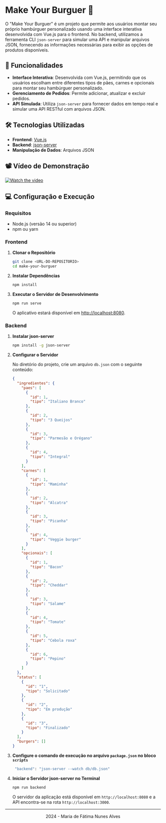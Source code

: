 # Make Your Burguer 🍔

O "Make Your Burguer" é um projeto que permite aos usuários montar seu próprio hambúrguer personalizado usando uma interface interativa desenvolvida com Vue.js para o frontend. No backend, utilizamos a ferramenta CLI `json-server` para simular uma API e manipular arquivos JSON, fornecendo as informações necessárias para exibir as opções de produtos disponíveis.

## 🚀 Funcionalidades

- **Interface Interativa**: Desenvolvida com Vue.js, permitindo que os usuários escolham entre diferentes tipos de pães, carnes e opcionais para montar seu hambúrguer personalizado.
- **Gerenciamento de Pedidos**: Permite adicionar, atualizar e excluir pedidos.
- **API Simulada**: Utiliza `json-server` para fornecer dados em tempo real e simular uma API RESTful com arquivos JSON.

## 🛠️ Tecnologias Utilizadas

- **Frontend**: [Vue.js](https://vuejs.org/)
- **Backend**: [json-server](https://github.com/typicode/json-server)
- **Manipulação de Dados**: Arquivos JSON

## 📽️ Vídeo de Demonstração

[![Watch the video](https://i.ytimg.com/an_webp/KxD9MLkL2JA/mqdefault_6s.webp?du=3000&sqp=CJDA_bUG&rs=AOn4CLBHXTQZtgPAupH6n-TNJ9K_bzcFTQ)](https://www.youtube.com/watch?v=KxD9MLkL2JA)

## 💻 Configuração e Execução

### Requisitos

- Node.js (versão 14 ou superior)
- npm ou yarn

### Frontend

1. **Clonar o Repositório**

   ```bash
   git clone <URL-DO-REPOSITORIO>
   cd make-your-burguer
   ```

2. **Instalar Dependências**

   ```bash
   npm install
   ```

3. **Executar o Servidor de Desenvolvimento**

   ```bash
   npm run serve
   ```

   O aplicativo estará disponível em [http://localhost:8080](http://localhost:8080).

### Backend

1. **Instalar json-server**

   ```bash
   npm install -g json-server
   ```

2. **Configurar o Servidor**

   No diretório do projeto, crie um arquivo `db.json` com o seguinte conteúdo:

   ```json
   {
     "ingredientes": {
       "paes": [
         {
           "id": 1,
           "tipo": "Italiano Branco"
         },
         {
           "id": 2,
           "tipo": "3 Queijos"
         },
         {
           "id": 3,
           "tipo": "Parmesão e Orégano"
         },
         {
           "id": 4,
           "tipo": "Integral"
         }
       ],
       "carnes": [
         {
           "id": 1,
           "tipo": "Maminha"
         },
         {
           "id": 2,
           "tipo": "Alcatra"
         },
         {
           "id": 3,
           "tipo": "Picanha"
         },
         {
           "id": 4,
           "tipo": "Veggie burger"
         }
       ],
       "opcionais": [
         {
           "id": 1,
           "tipo": "Bacon"
         },
         {
           "id": 2,
           "tipo": "Cheddar"
         },
         {
           "id": 3,
           "tipo": "Salame"
         },
         {
           "id": 4,
           "tipo": "Tomate"
         },
         {
           "id": 5,
           "tipo": "Cebola roxa"
         },
         {
           "id": 6,
           "tipo": "Pepino"
         }
       ]
     },
     "status": [
       {
         "id": "1",
         "tipo": "Solicitado"
       },
       {
         "id": "2",
         "tipo": "Em produção"
       },
       {
         "id": "3",
         "tipo": "Finalizado"
       }
     ],
     "burgers": []
   }
   ```

3. **Configure o comando de execução no arquivo `package.json` no bloco `scripts`**

   ```bash
    "backend": "json-server --watch db/db.json"
   ```

4. **Iniciar o Servidor json-server no Terminal**
   ```bash
   npm run backend
   ```

   O servidor da aplicação está disponível em `http://localhost:8080` e a API encontra-se na rota `http://localhost:3000`.

--- 
<p align="center">2024 - Maria de Fátima Nunes Alves</p>